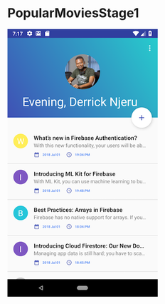 # PopularMoviesStage1

![alt text](https://github.com/derricknjeru/journalApp/blob/master/art/home.png)
